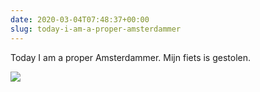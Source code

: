 ```yaml
---
date: 2020-03-04T07:48:37+00:00
slug: today-i-am-a-proper-amsterdammer
---
```

Today I am a proper Amsterdammer. Mijn fiets is gestolen.

![](https://hans.gerwitz.com/media/2020-03/04-074835-image._0d42.jpg)

